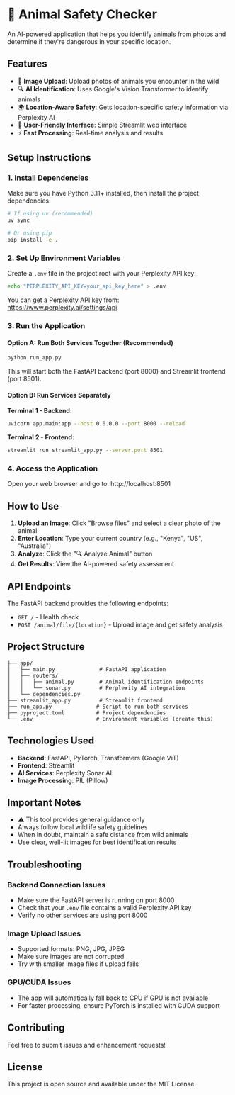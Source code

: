 # 🦁 Animal Safety Checker

An AI-powered application that helps you identify animals from photos and determine if they're dangerous in your specific location.

## Features

- 📸 **Image Upload**: Upload photos of animals you encounter in the wild
- 🔍 **AI Identification**: Uses Google's Vision Transformer to identify animals
- 🌍 **Location-Aware Safety**: Gets location-specific safety information via Perplexity AI
- 🎨 **User-Friendly Interface**: Simple Streamlit web interface
- ⚡ **Fast Processing**: Real-time analysis and results

## Setup Instructions

### 1. Install Dependencies

Make sure you have Python 3.11+ installed, then install the project dependencies:

```bash
# If using uv (recommended)
uv sync

# Or using pip
pip install -e .
```

### 2. Set Up Environment Variables

Create a `.env` file in the project root with your Perplexity API key:

```bash
echo "PERPLEXITY_API_KEY=your_api_key_here" > .env
```

You can get a Perplexity API key from: https://www.perplexity.ai/settings/api

### 3. Run the Application

#### Option A: Run Both Services Together (Recommended)
```bash
python run_app.py
```

This will start both the FastAPI backend (port 8000) and Streamlit frontend (port 8501).

#### Option B: Run Services Separately

**Terminal 1 - Backend:**
```bash
uvicorn app.main:app --host 0.0.0.0 --port 8000 --reload
```

**Terminal 2 - Frontend:**
```bash
streamlit run streamlit_app.py --server.port 8501
```

### 4. Access the Application

Open your web browser and go to: http://localhost:8501

## How to Use

1. **Upload an Image**: Click "Browse files" and select a clear photo of the animal
2. **Enter Location**: Type your current country (e.g., "Kenya", "US", "Australia")
3. **Analyze**: Click the "🔍 Analyze Animal" button
4. **Get Results**: View the AI-powered safety assessment

## API Endpoints

The FastAPI backend provides the following endpoints:

- `GET /` - Health check
- `POST /animal/file/{location}` - Upload image and get safety analysis

## Project Structure

```
├── app/
│   ├── main.py              # FastAPI application
│   ├── routers/
│   │   ├── animal.py        # Animal identification endpoints
│   │   └── sonar.py         # Perplexity AI integration
│   └── dependencies.py
├── streamlit_app.py         # Streamlit frontend
├── run_app.py              # Script to run both services
├── pyproject.toml          # Project dependencies
└── .env                    # Environment variables (create this)
```

## Technologies Used

- **Backend**: FastAPI, PyTorch, Transformers (Google ViT)
- **Frontend**: Streamlit
- **AI Services**: Perplexity Sonar AI
- **Image Processing**: PIL (Pillow)

## Important Notes

- ⚠️ This tool provides general guidance only
- Always follow local wildlife safety guidelines
- When in doubt, maintain a safe distance from wild animals
- Use clear, well-lit images for best identification results

## Troubleshooting

### Backend Connection Issues
- Make sure the FastAPI server is running on port 8000
- Check that your `.env` file contains a valid Perplexity API key
- Verify no other services are using port 8000

### Image Upload Issues
- Supported formats: PNG, JPG, JPEG
- Make sure images are not corrupted
- Try with smaller image files if upload fails

### GPU/CUDA Issues
- The app will automatically fall back to CPU if GPU is not available
- For faster processing, ensure PyTorch is installed with CUDA support

## Contributing

Feel free to submit issues and enhancement requests!

## License

This project is open source and available under the MIT License.
